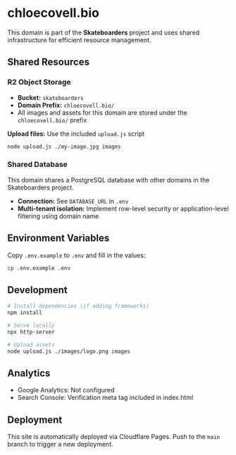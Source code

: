 # chloecovell.bio

This domain is part of the **Skateboarders** project and uses shared infrastructure for efficient resource management.

## Shared Resources

### R2 Object Storage
- **Bucket:** `skateboarders`
- **Domain Prefix:** `chloecovell.bio/`
- All images and assets for this domain are stored under the `chloecovell.bio/` prefix

**Upload files:** Use the included `upload.js` script
```bash
node upload.js ./my-image.jpg images
```

### Shared Database
This domain shares a PostgreSQL database with other domains in the Skateboarders project.
- **Connection:** See `DATABASE_URL` in `.env`
- **Multi-tenant isolation:** Implement row-level security or application-level filtering using domain name

## Environment Variables
Copy `.env.example` to `.env` and fill in the values:
```bash
cp .env.example .env
```

## Development
```bash
# Install dependencies (if adding frameworks)
npm install

# Serve locally
npx http-server

# Upload assets
node upload.js ./images/logo.png images
```

## Analytics
- Google Analytics: Not configured
- Search Console: Verification meta tag included in index.html

## Deployment
This site is automatically deployed via Cloudflare Pages. Push to the `main` branch to trigger a new deployment.
